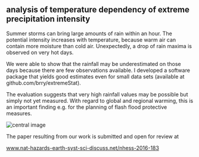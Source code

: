 ## analysis of temperature dependency of extreme precipitation intensity

Summer storms can bring large amounts of rain within an hour. 
The potential intensity increases with temperature, because warm air can contain more moisture than cold air. 
Unexpectedly, a drop of rain maxima is observed on very hot days.

We were able to show that the rainfall may be underestimated on those days because there are few observations available. 
I developed a software package that yields good estimates even for small data sets (available at github.com/brry/extremeStat).

The evaluation suggests that very high rainfall values may be possible but simply not yet measured. 
With regard to global and regional warming, this is an important finding e.g. for the planning of flash flood protective measures.


![central image](https://github.com/brry/prectemp/blob/master/RainfallExtremes.PNG "central image")


The paper resulting from our work is submitted and open for review at

www.nat-hazards-earth-syst-sci-discuss.net/nhess-2016-183

